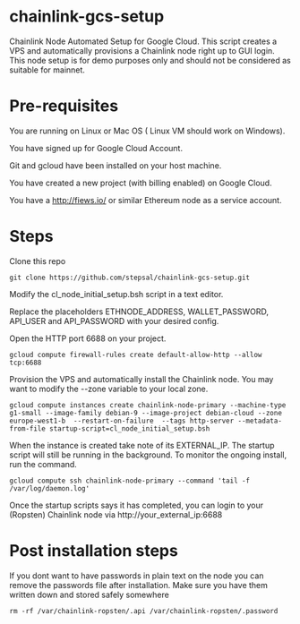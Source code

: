 # chainlink-gcs-setup
Chainlink Node Automated Setup for Google Cloud.
This script creates a VPS and automatically provisions a Chainlink node right up to GUI login.
This node setup is for demo purposes only and should not be considered as suitable for mainnet.

# Pre-requisites
You are running on Linux or Mac OS ( Linux VM should work on Windows).

You have signed up for Google Cloud Account.

Git and gcloud have been installed on your host machine.

You have created a new project (with billing enabled) on Google Cloud.

You have a http://fiews.io/ or similar Ethereum node as a service account.

# Steps
Clone this repo

```git clone https://github.com/stepsal/chainlink-gcs-setup.git```

Modify the cl_node_initial_setup.bsh script in a text editor.

Replace the placeholders ETHNODE_ADDRESS, WALLET_PASSWORD, API_USER and API_PASSWORD with your desired config.

Open the HTTP port 6688 on your project.

```gcloud compute firewall-rules create default-allow-http --allow tcp:6688```

Provision the VPS and automatically install the Chainlink node. You may want to modify the --zone variable to your local zone.

 ```gcloud compute instances create chainlink-node-primary --machine-type g1-small --image-family debian-9 --image-project debian-cloud --zone europe-west1-b  --restart-on-failure  --tags http-server --metadata-from-file startup-script=cl_node_initial_setup.bsh```

When the instance is created take note of its EXTERNAL_IP.
The startup script will still be running in the background. To monitor the ongoing install, run the command.

 ```gcloud compute ssh chainlink-node-primary --command 'tail -f /var/log/daemon.log'```

Once the startup scripts says it has completed, you can login to your (Ropsten) Chainlink node via http://your_external_ip:6688

# Post installation steps
If you dont want to have passwords in plain text on the node you can remove the passwords file after installation. Make sure you have them written down and stored safely somewhere

```rm -rf /var/chainlink-ropsten/.api /var/chainlink-ropsten/.password```
